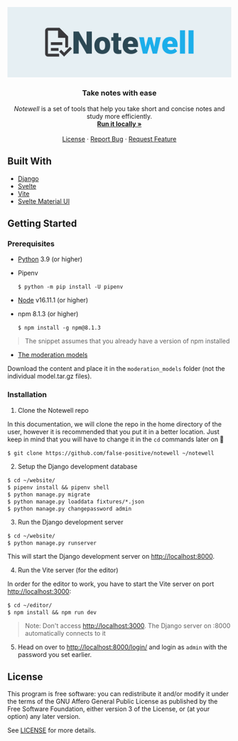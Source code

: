 <!-- Notewell Logo -->
<br />
<div align="center">
  <a href="https://github.com/false-positive/notewell">
    <img src="assets/notewell_banner.png" alt="Notewell">
  </a>

  <h3 align="center">Take notes with ease</h3>

  <p align="center">
    <em>Notewell</em> is a set of tools that help you take short and concise notes and study more efficiently.
    <br />
    <a href="#installation"><strong>Run it locally »</strong></a>
    <br />
    <br />
    <a href="./LICENSE">License</a>
    ·
    <a href="https://github.com/false-positive/notewell/issues">Report Bug</a>
    ·
    <a href="https://github.com/false-positive/notewell/issues">Request Feature</a>
  </p>
</div>
<!-- TOOD: write this intro -->
<!-- ## About The Project -->

## Built With

-   [Django](https://djangoproject.com/)
-   [Svelte](https://svelte.dev)
-   [Vite](https://vite.dev)
-   [Svelte Material UI](https://sveltematerialui.com)

## Getting Started

### Prerequisites

-   [Python](https://python.org) 3.9 (or higher)
-   Pipenv

    ```shell
    $ python -m pip install -U pipenv
    ```

-   [Node](https://nodejs.org) v16.11.1 (or higher)
-   npm 8.1.3 (or higher)

    ```shell
    $ npm install -g npm@8.1.3
    ```

> The snippet assumes that you already have a version of npm installed

- [The moderation models](https://drive.google.com/drive/folders/1xSoSajUtSy8YyDWEXeiSh7CyaFLBcJaE?usp=sharing)

Download the content and place it in the `moderation_models` folder (not the individual model.tar.gz files).

### Installation

1. Clone the Notewell repo

In this documentation, we will clone the repo in the home directory of the user, however it is recommended that you put it in a better location. Just keep in mind that you will have to change it in the `cd` commands later on 🙂

```shell
$ git clone https://github.com/false-positive/notewell ~/notewell
```

2. Setup the Django development database

```shell
$ cd ~/website/
$ pipenv install && pipenv shell
$ python manage.py migrate
$ python manage.py loaddata fixtures/*.json
$ python manage.py changepassword admin
```

3. Run the Django development server

```shell
$ cd ~/website/
$ python manage.py runserver
```

This will start the Django development server on <http://localhost:8000>.

4. Run the Vite server (for the editor)

In order for the editor to work, you have to start the Vite server on port <http://localhost:3000>:

```shell
$ cd ~/editor/
$ npm install && npm run dev
```

> Note: Don't access <http://localhost:3000>. The Django server on :8000 automatically connects to it

5. Head on over to <http://localhost:8000/login/> and login as `admin` with the password you set earlier.

## License

This program is free software: you can redistribute it and/or modify
it under the terms of the GNU Affero General Public License as published by
the Free Software Foundation, either version 3 of the License, or
(at your option) any later version.

See [LICENSE](./LICENSE) for more details.
